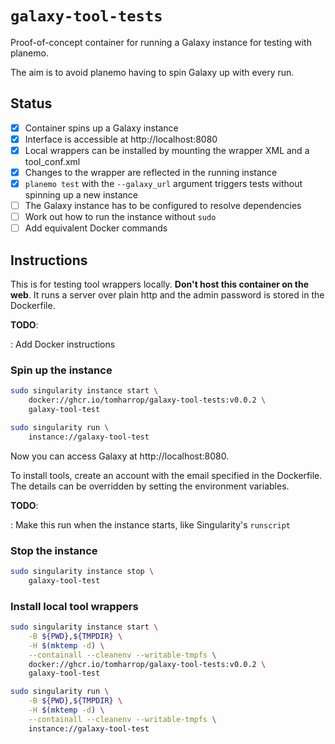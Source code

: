 # `galaxy-tool-tests`

Proof-of-concept container for running a Galaxy instance for testing with planemo.

The aim is to avoid planemo having to spin Galaxy up with every run.

## Status

- [x] Container spins up a Galaxy instance
- [x] Interface is accessible at http://localhost:8080
- [x] Local wrappers can be installed by mounting the wrapper XML and a tool_conf.xml
- [x] Changes to the wrapper are reflected in the running instance
- [x] `planemo test` with the `--galaxy_url` argument triggers tests without spinning up a new instance
- [ ] The Galaxy instance has to be configured to resolve dependencies
- [ ] Work out how to run the instance without `sudo`
- [ ] Add equivalent Docker commands

## Instructions

This is for testing tool wrappers locally.
**Don't host this container on the web**.
It runs a server over plain http and the admin password is stored in the Dockerfile.


**TODO**:

:   Add Docker instructions

### Spin up the instance

```bash
sudo singularity instance start \
    docker://ghcr.io/tomharrop/galaxy-tool-tests:v0.0.2 \
    galaxy-tool-test

sudo singularity run \
    instance://galaxy-tool-test
```

Now you can access Galaxy at http://localhost:8080.

To install tools, create an account with the email specified in the Dockerfile.
The details can be overridden by setting the environment variables.

**TODO**:

:   Make this run when the instance starts, like Singularity's `runscript`


### Stop the instance

```bash
sudo singularity instance stop \
    galaxy-tool-test
```

### Install local tool wrappers




```bash
sudo singularity instance start \
    -B ${PWD},${TMPDIR} \
    -H $(mktemp -d) \
    --containall --cleanenv --writable-tmpfs \
    docker://ghcr.io/tomharrop/galaxy-tool-tests:v0.0.2 \
    galaxy-tool-test

sudo singularity run \
    -B ${PWD},${TMPDIR} \
    -H $(mktemp -d) \
    --containall --cleanenv --writable-tmpfs \
    instance://galaxy-tool-test
